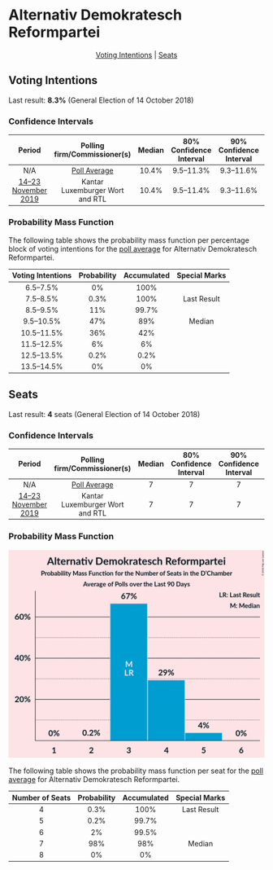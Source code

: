 # Alternativ Demokratesch Reformpartei

<p align="center"><a href="#voting-intentions">Voting Intentions</a> | <a href="#seats">Seats</a></p>

## Voting Intentions

Last result: **8.3%** (General Election of 14 October 2018)

### Confidence Intervals

| Period     | Polling firm/Commissioner(s) | Median | 80% Confidence Interval | 90% Confidence Interval | 95% Confidence Interval | 99% Confidence Interval |
|:----------:|:----------------:|:-----------:|:-----------------------:|:-----------------------:|:-----------------------:|:-----------------------:|
| N/A | [Poll Average](average.html) | 10.4% | 9.5–11.3% | 9.3–11.6% | 9.1–11.9% | 8.7–12.3% |
| [14–23 November 2019](2019-11-23-Kantar.html) | Kantar <br> Luxemburger Wort and RTL | 10.4% | 9.5–11.4% | 9.3–11.6% | 9.1–11.9% | 8.7–12.3% |

### Probability Mass Function

The following table shows the probability mass function per percentage block of voting intentions for the [poll average](average.html) for Alternativ Demokratesch Reformpartei.

| Voting Intentions | Probability | Accumulated | Special Marks |
|:-----------------:|:-----------:|:-----------:|:-------------:|
| 6.5–7.5% | 0% | 100% |  |
| 7.5–8.5% | 0.3% | 100% | Last Result |
| 8.5–9.5% | 11% | 99.7% |  |
| 9.5–10.5% | 47% | 89% | Median |
| 10.5–11.5% | 36% | 42% |  |
| 11.5–12.5% | 6% | 6% |  |
| 12.5–13.5% | 0.2% | 0.2% |  |
| 13.5–14.5% | 0% | 0% |  |


## Seats

Last result: **4** seats (General Election of 14 October 2018)

### Confidence Intervals

| Period     | Polling firm/Commissioner(s) | Median | 80% Confidence Interval | 90% Confidence Interval | 95% Confidence Interval | 99% Confidence Interval |
|:----------:|:----------------:|:------:|:-----------------------:|:-----------------------:|:-----------------------:|:-----------------------:|
| N/A | [Poll Average](average.html) | 7 | 7 | 7 | 7 | 5–7 |
| [14–23 November 2019](2019-11-23-Kantar.html) | Kantar <br> Luxemburger Wort and RTL | 7 | 7 | 7 | 7 | 5–7 |

### Probability Mass Function

![Graph with seats probability mass function not yet produced](average-seats-pmf-alternativdemokrateschreformpartei.png "Seats Probability Mass Function")

The following table shows the probability mass function per seat for the [poll average](average.html) for Alternativ Demokratesch Reformpartei.

| Number of Seats | Probability | Accumulated | Special Marks |
|:---------------:|:-----------:|:-----------:|:-------------:|
| 4 | 0.3% | 100% | Last Result |
| 5 | 0.2% | 99.7% |  |
| 6 | 2% | 99.5% |  |
| 7 | 98% | 98% | Median |
| 8 | 0% | 0% |  |


